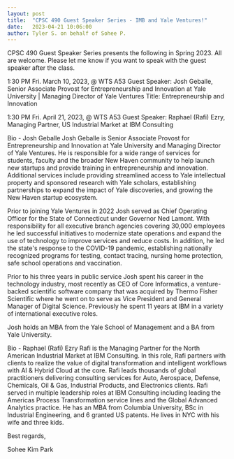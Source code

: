 ```yaml
---
layout: post
title:  "CPSC 490 Guest Speaker Series - IMB and Yale Ventures!"
date:   2023-04-21 10:06:00
author: Tyler S. on behalf of Sohee P.
---
```

CPSC 490 Guest Speaker Series presents the following in Spring 2023. All are welcome. Please let me know if you want to speak with the guest speaker after the class. 

1:30 PM  Fri. March 10, 2023, @ WTS A53
Guest Speaker:  Josh Geballe, Senior Associate Provost for Entrepreneurship and Innovation at Yale University | Managing Director of Yale Ventures
Title: Entrepreneurship and Innovation
 
1:30 PM  Fri. April 21, 2023, @ WTS A53
Guest Speaker: Raphael (Rafi) Ezry, Managing Partner, US Industrial Market at IBM Consulting


Bio - Josh Geballe
Josh Geballe is Senior Associate Provost for Entrepreneurship and Innovation at Yale University and Managing Director of Yale Ventures. He is responsible for a wide range of services for students, faculty and the broader New Haven community to help launch new startups and provide training in entrepreneurship and innovation. Additional services include providing streamlined access to Yale intellectual property and sponsored research with Yale scholars, establishing partnerships to expand the impact of Yale discoveries, and growing the New Haven startup ecosystem.  

Prior to joining Yale Ventures in 2022 Josh served as Chief Operating Officer for the State of Connecticut under Governor Ned Lamont.  With responsibility for all executive branch agencies covering 30,000 employees he led successful initiatives to modernize state operations and expand the use of technology to improve services and reduce costs. In addition, he led the state's response to the COVID-19 pandemic, establishing nationally recognized programs for testing, contact tracing, nursing home protection, safe school operations and vaccination.

Prior to his three years in public service Josh spent his career in the technology industry, most recently as CEO of Core Informatics, a venture-backed scientific software company that was acquired by Thermo Fisher Scientific where he went on to serve as Vice President and General Manager of Digital Science.  Previously he spent 11 years at IBM in a variety of international executive roles.

Josh holds an MBA from the Yale School of Management and a BA from Yale University.

Bio - Raphael (Rafi) Ezry
Rafi is the Managing Partner for the North American Industrial Market at IBM Consulting. In this role, Rafi partners with clients to realize the value of digital transformation and intelligent workflows with AI & Hybrid Cloud at the core. Rafi leads thousands of global practitioners delivering consulting services for Auto, Aerospace, Defense, Chemicals, Oil & Gas, Industrial Products, and Electronics clients. Rafi served in multiple leadership roles at IBM Consulting including leading the Americas Process Transformation service lines and the Global Advanced Analytics practice. He has an MBA from Columbia University, BSc in Industrial Engineering, and 6 granted US patents. He lives in NYC with his wife and three kids.

Best regards, 

Sohee Kim Park
